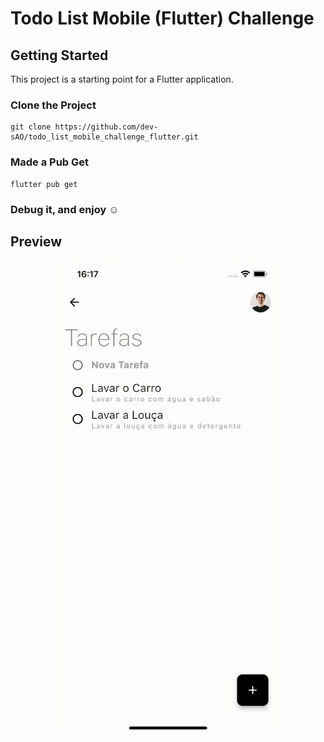 # Todo List Mobile (Flutter) Challenge

## Getting Started

This project is a starting point for a Flutter application.

### Clone the Project
```git 
git clone https://github.com/dev-sAO/todo_list_mobile_challenge_flutter.git
```

### Made a Pub Get
```
flutter pub get
```


### Debug it, and enjoy ☺️


## Preview

<p align="center">
<img src="readme/preview.gif" width="350"/>
</p>

